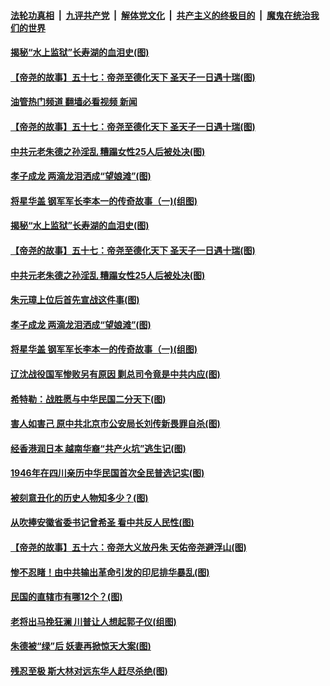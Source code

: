####  [法轮功真相](../../../../basic/blob/master/README.md?t=07272231) &nbsp;|&nbsp; [九评共产党](../../../../9ping.md/blob/master/README.md?t=07272231) &nbsp;|&nbsp; [解体党文化](../../../../jtdwh.md/blob/master/README.md?t=07272231)  &nbsp;|&nbsp; [共产主义的终极目的](../../../../gczydzjmd.md/blob/master/README.md?t=07272231) &nbsp;|&nbsp; [魔鬼在统治我们的世界](../../../../mgztzwmdsj.md/blob/master/README.md?t=07272231) 

#### [揭秘“水上监狱”长寿湖的血泪史(图)](../pages/p6/1012526.md?t=07272231) 


#### [【帝尧的故事】五十七：帝尧至德化天下 圣天子一日遇十瑞(图)](../pages/p6/981500.md?t=07272231) 
#### [油管热门频道 翻墙必看视频 新闻](http://45.76.130.85:81/youtube.html?07272231)
#### [【帝尧的故事】五十七：帝尧至德化天下 圣天子一日遇十瑞(图)](../pages/p6/981500.md?t=07272231) 

#### [中共元老朱德之孙淫乱 糟蹋女性25人后被处决(图)](../pages/p6/1012139.md?t=07272231) 

#### [孝子成龙 两滴龙泪洒成“望娘滩”(图)](../pages/p6/1012685.md?t=07272231) 

#### [将星华盖 钢军军长李本一的传奇故事（一)(组图)](../pages/p6/1012657.md?t=07272231) 

#### [揭秘“水上监狱”长寿湖的血泪史(图)](../pages/p6/1012526.md?t=07272231) 


#### [【帝尧的故事】五十七：帝尧至德化天下 圣天子一日遇十瑞(图)](../pages/p6/981500.md?t=07272231) 

#### [中共元老朱德之孙淫乱 糟蹋女性25人后被处决(图)](../pages/p6/1012139.md?t=07272231) 

#### [朱元璋上位后首先宣战这件事(图)](../pages/p6/1012265.md?t=07272231) 

#### [孝子成龙 两滴龙泪洒成“望娘滩”(图)](../pages/p6/1012685.md?t=07272231) 

#### [将星华盖 钢军军长李本一的传奇故事（一)(组图)](../pages/p6/1012657.md?t=07272231) 

#### [辽沈战役国军惨败另有原因 剿总司令竟是中共内应(图)](../pages/p6/1012145.md?t=07272231) 

#### [希特勒：战胜愿与中华民国二分天下(图)](../pages/p6/1012235.md?t=07272231) 

#### [害人如害己 原中共北京市公安局长刘传新畏罪自杀(图)](../pages/p6/1012365.md?t=07272231) 

#### [经香港润日本 越南华裔“共产火坑”逃生记(图)](../pages/p6/1012535.md?t=07272231) 

#### [1946年在四川亲历中华民国首次全民普选记实(图)](../pages/p6/1012561.md?t=07272231) 

#### [被刻意丑化的历史人物知多少？(图)](../pages/p6/1012231.md?t=07272231) 

#### [从吹捧安徽省委书记曾希圣 看中共反人民性(图)](../pages/p6/1012493.md?t=07272231) 

#### [【帝尧的故事】五十六：帝尧大义放丹朱 天佑帝尧避浮山(图)](../pages/p6/981499.md?t=07272231) 

#### [惨不忍睹！由中共输出革命引发的印尼排华暴乱(图)](../pages/p6/1012037.md?t=07272231) 

#### [民国的直辖市有哪12个？(图)](../pages/p6/1012295.md?t=07272231) 

#### [老将出马挽狂澜 川普让人想起郭子仪(组图)](../pages/p6/1012457.md?t=07272231) 

#### [朱德被“绿”后 妖妻再掀惊天大案(图)](../pages/p6/1012372.md?t=07272231) 

#### [残忍至极 斯大林对远东华人赶尽杀绝(图)](../pages/p6/1012363.md?t=07272231) 

<img src='http://gfw-breaker.win/goodnews/indexes/p6.md' width='0px' height='0px'/>
